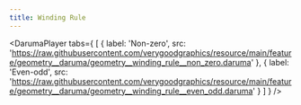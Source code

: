 ```yaml
---
title: Winding Rule
---
```


<DarumaPlayer
  tabs={
    [
      {
        label: 'Non-zero',
        src: 'https://raw.githubusercontent.com/verygoodgraphics/resource/main/feature/geometry__daruma/geometry__winding_rule__non_zero.daruma'
      },
      {
        label: 'Even-odd',
        src: 'https://raw.githubusercontent.com/verygoodgraphics/resource/main/feature/geometry__daruma/geometry__winding_rule__even_odd.daruma'
      }
    ]
  }
 />